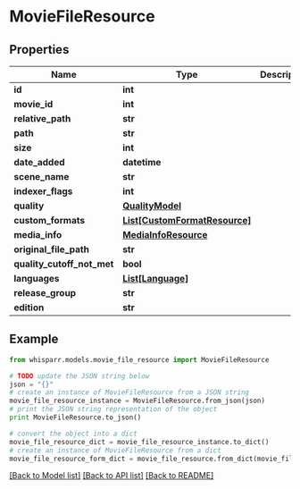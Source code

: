 # MovieFileResource


## Properties
Name | Type | Description | Notes
------------ | ------------- | ------------- | -------------
**id** | **int** |  | [optional] 
**movie_id** | **int** |  | [optional] 
**relative_path** | **str** |  | [optional] 
**path** | **str** |  | [optional] 
**size** | **int** |  | [optional] 
**date_added** | **datetime** |  | [optional] 
**scene_name** | **str** |  | [optional] 
**indexer_flags** | **int** |  | [optional] 
**quality** | [**QualityModel**](QualityModel.md) |  | [optional] 
**custom_formats** | [**List[CustomFormatResource]**](CustomFormatResource.md) |  | [optional] 
**media_info** | [**MediaInfoResource**](MediaInfoResource.md) |  | [optional] 
**original_file_path** | **str** |  | [optional] 
**quality_cutoff_not_met** | **bool** |  | [optional] 
**languages** | [**List[Language]**](Language.md) |  | [optional] 
**release_group** | **str** |  | [optional] 
**edition** | **str** |  | [optional] 

## Example

```python
from whisparr.models.movie_file_resource import MovieFileResource

# TODO update the JSON string below
json = "{}"
# create an instance of MovieFileResource from a JSON string
movie_file_resource_instance = MovieFileResource.from_json(json)
# print the JSON string representation of the object
print MovieFileResource.to_json()

# convert the object into a dict
movie_file_resource_dict = movie_file_resource_instance.to_dict()
# create an instance of MovieFileResource from a dict
movie_file_resource_form_dict = movie_file_resource.from_dict(movie_file_resource_dict)
```
[[Back to Model list]](../README.md#documentation-for-models) [[Back to API list]](../README.md#documentation-for-api-endpoints) [[Back to README]](../README.md)


